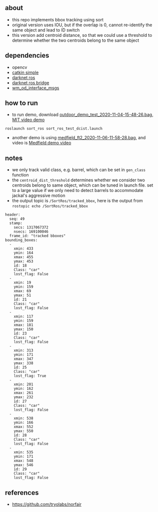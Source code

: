 ## about  

* this repo implements bbox tracking using sort
* original version uses IOU, but if the overlap is 0, cannot re-identify the same object and lead to ID switch 
* this version add centroid distance, so that we could use a threshold to determine whether the two centroids belong to the same object 

## dependencies 

- opencv
- [catkin simple](https://github.com/catkin/catkin_simple)
- [darknet ros](https://github.com/leggedrobotics/darknet_ros)
- [darknet ros bridge](https://github.com/moshanATucsd/OrcVIO_Lite/tree/master/ros_wrapper/src/darknet_ros_bridge)
- [wm_od_interface_msgs](https://gitlab.sitcore.net/aimm/phoenix-r1/-/tree/master/src/common_msgs/wm_od_interface_msgs)

## how to run 

- to run demo, download [outdoor_demo_test_2020-11-04-15-48-26.bag](https://drive.google.com/file/d/1IGFBNmGfRKs2cQgWPY9BtWZwlkCk4hi8/view?usp=sharing), [MIT video demo](https://drive.google.com/file/d/1CaUvrl5Zv_wmZtFvNYnEU4-qYAkV2R-y/view?usp=sharing)
```script
roslaunch sort_ros sort_ros_test_dcist.launch
```

- another demo is using [medfield_ft2_2020-11-06-11-58-28.bag](https://drive.google.com/file/d/1pSXG3R4_fK4BxNGixZNyEFWh3uliUKMg/view?usp=sharing), and video is [Medfield demo video](https://drive.google.com/file/d/15JFBNeN7NzU752RM2gZVeDb-7FRbVQqO/view?usp=sharing)

## notes 

* we only track valid class, e.g. barrel, which can be set in `gen_class` function 
* the `centroid_dist_threshold` determines whether we consider two centroids belong to same object, which can be tuned in launch file. set to a large value if we only need to detect barrels to accommodate jackal's aggressive motion 
* the output topic is `/SortRos/tracked_bbox`, here is the output from `rostopic echo /SortRos/tracked_bbox`

```
header: 
  seq: 49
  stamp: 
    secs: 1317067372
    nsecs: 169100046
  frame_id: "tracked bboxes"
bounding_boxes: 
  - 
    xmin: 433
    ymin: 164
    xmax: 455
    ymax: 453
    id: 18
    Class: "car"
    lost_flag: False
  - 
    xmin: 19
    ymin: 159
    xmax: 69
    ymax: 51
    id: 21
    Class: "car"
    lost_flag: False
  - 
    xmin: 117
    ymin: 159
    xmax: 181
    ymax: 150
    id: 23
    Class: "car"
    lost_flag: False
  - 
    xmin: 313
    ymin: 171
    xmax: 347
    ymax: 338
    id: 25
    Class: "car"
    lost_flag: True
  - 
    xmin: 201
    ymin: 162
    xmax: 261
    ymax: 232
    id: 27
    Class: "car"
    lost_flag: False
  - 
    xmin: 538
    ymin: 166
    xmax: 552
    ymax: 550
    id: 28
    Class: "car"
    lost_flag: False
  - 
    xmin: 535
    ymin: 171
    xmax: 548
    ymax: 546
    id: 29
    Class: "car"
    lost_flag: False
```

## references 

- https://github.com/tryolabs/norfair